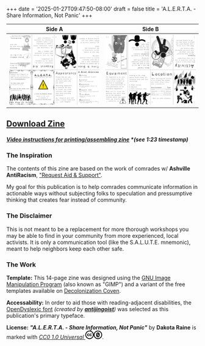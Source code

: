 +++
date = '2025-01-27T09:47:50-08:00'
draft = false
title = 'A.L.E.R.T.A. - Share Information, Not Panic'
+++

| Side A | Side B |
|:---:|:---:|
| [![Side A](side-a_thumb.png)](side-a.png) | [![Side B](side-b_thumb.png)](side-b.png) |

## [Download Zine](alerta-share-information-not-panic.pdf)
##### [Video instructions for printing/assembling zine](https://www.tiktok.com/@decolonizationcoven/video/7443304260529360171) _*(see 1:23 timestamp)_

### The Inspiration
The contents of this zine are based on the work of comrades w/ **Ashville AntiRacism**, ["Request Aid & Support"](https://twitter.com/avlantiracism/status/1325198282298191872).

My goal for this publication is to help comrades communicate information in actionable ways without subjecting folks to speculation and pressumptive thinking that creates fear instead of community.

### The Disclaimer
This is not meant to be a replacement for more thorough workshops you may be able to find in your community from more experienced, local activists. It is only a communication tool (like the S.A.L.U.T.E. mnemonic), meant to help neighbors keep each other safe.

### The Work
**Template:** This 14-page zine was designed using the [GNU Image Manipulation Program](https://www.gimp.org/) (also known as "GIMP") and a variant of the free templates available on [Decolonization Coven](https://decolonizationcoven.com/store).

**Accessability:** In order to aid those with reading-adjacent disabilities, the [OpenDyslexic font](https://antijingoist.itch.io/opendyslexic) _(created by **[antijingoist](https://github.com/antijingoist)**)_ was selected as this publication's primary typeface.

**License:** _**"A.L.E.R.T.A. - Share Information, Not Panic"**_ by **Dakota Raine** is marked with _[CC0 1.0 Universal ![CC symbol](cc.png)![0 symbol](zero.png)](https://creativecommons.org/publicdomain/zero/1.0/?ref=chooser-v1)_.